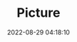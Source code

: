 ---
weight: 1
images:
- /images/edited/108.jpeg
title: Picture
date: 2022-08-29 04:18:10
tags: [luminarneo,work,ILCE7M3,50.0,person,chair,tv]
---